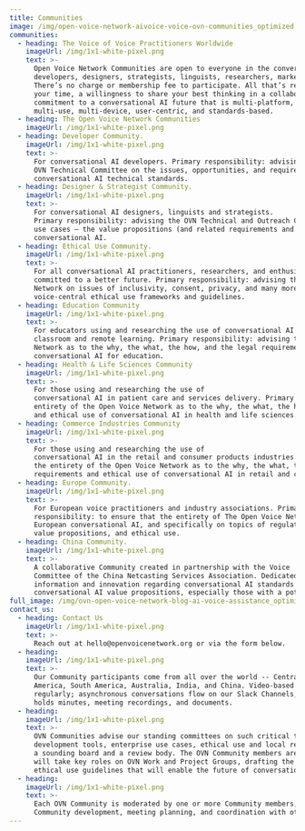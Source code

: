 ```yaml
---
title: Communities
image: /img/open-voice-network-aivoice-voice-ovn-communities_optimized.jpg
communities:
  - heading: The Voice of Voice Practitioners Worldwide
    imageUrl: /img/1x1-white-pixel.png
    text: >-
      Open Voice Network Communities are open to everyone in the conversational AI community – 
      developers, designers, strategists, linguists, researchers, marketers, and students.
      There’s no charge or membership fee to participate. All that’s required is a willingness to give of
      your time, a willingness to share your best thinking in a collaborative, open environment, and a
      commitment to a conversational AI future that is multi-platform, multi-assistant, multi-modal,
      multi-use, multi-device, user-centric, and standards-based.
  - heading: The Open Voice Network Communities
    imageUrl: /img/1x1-white-pixel.png
  - heading: Developer Community.
    imageUrl: /img/1x1-white-pixel.png
    text: >-
      For conversational AI developers. Primary responsibility: advising the
      OVN Technical Committee on the issues, opportunities, and requirements for proposed
      conversational AI technical standards.
  - heading: Designer & Strategist Community.
    imageUrl: /img/1x1-white-pixel.png
    text: >-
      For conversational AI designers, linguists and strategists.
      Primary responsibility: advising the OVN Technical and Outreach Committees on enterprise
      use cases – the value propositions (and related requirements and dependencies) of
      conversational AI.
  - heading: Ethical Use Community.
    imageUrl: /img/1x1-white-pixel.png
    text: >-
      For all conversational AI practitioners, researchers, and enthusiasts
      committed to a better future. Primary responsibility: advising the entirety of the Open Voice
      Network on issues of inclusivity, consent, privacy, and many more; developing and proposing
      voice-central ethical use frameworks and guidelines.
  - heading: Education Community
    imageUrl: /img/1x1-white-pixel.png
    text: >-
      For educators using and researching the use of conversational AI for
      classroom and remote learning. Primary responsibility: advising the entirety of the Open Voice
      Network as to the why, the what, the how, and the legal requirements and ethical use of
      conversational AI for education.
  - heading: Health & Life Sciences Community
    imageUrl: /img/1x1-white-pixel.png
    text: >-
      For those using and researching the use of
      conversational AI in patient care and services delivery. Primary responsibility: advising the
      entirety of the Open Voice Network as to the why, the what, the how, and the legal requirements
      and ethical use of conversational AI in health and life sciences.
  - heading: Commerce Industries Community
    imageUrl: /img/1x1-white-pixel.png
    text: >-
      For those using and researching the use of
      conversational AI in the retail and consumer products industries. Primary responsibility: advising
      the entirety of the Open Voice Network as to the why, the what, the how, and the legal
      requirements and ethical use of conversational AI in retail and consumer products.
  - heading: Europe Community.
    imageUrl: /img/1x1-white-pixel.png
    text: >-
      For European voice practitioners and industry associations. Primary
      responsibility: to ensure that the entirety of The Open Voice Network hears clearly the voice of
      European conversational AI, and specifically on topics of regulation, requirements, inclusivity,
      value propositions, and ethical use.
  - heading: China Community.
    imageUrl: /img/1x1-white-pixel.png
    text: >-
      A collaborative Community created in partnership with the Voice 
      Committee of the China Netcasting Services Association. Dedicated to the sharing of
      information and innovation regarding conversational AI standards development and
      conversational AI value propositions, especially those with a potential global reach.
full_image: /img/ovn-open-voice-network-blog-ai-voice-assistance_optimized.jpg     
contact_us:
  - heading: Contact Us
    imageUrl: /img/1x1-white-pixel.png
    text: >-
      Reach out at hello@openvoicenetwork.org or via the form below.
  - heading:
    imageUrl: /img/1x1-white-pixel.png
    text: >-
      Our Community participants come from all over the world -- Central and Western Europe, North
      America, South America, Australia, India, and China. Video-based conference calls are held
      regularly; asynchronous conversations flow on our Slack Channels, and a growing share drive
      holds minutes, meeting recordings, and documents.
  - heading:
    imageUrl: /img/1x1-white-pixel.png
    text: >-
      OVN Communities advise our standing committees on such critical topics as architecture,
      development tools, enterprise use cases, ethical use and local regulations and issues. They are
      a sounding board and a review body. The OVN Community members are also the experts who
      will take key roles on OVN Work and Project Groups, drafting the proposed standards and
      ethical use guidelines that will enable the future of conversational AI.
  - heading:
    imageUrl: /img/1x1-white-pixel.png
    text: >-
      Each OVN Community is moderated by one or more Community members, responsible for
      Community development, meeting planning, and coordination with other OVN activities.                                       
---
```

